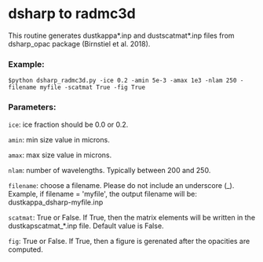 # dsharp to radmc3d

This routine generates dustkappa*.inp and dustscatmat*.inp files from dsharp_opac package (Birnstiel et al. 2018).

### Example:

```
$python dsharp_radmc3d.py -ice 0.2 -amin 5e-3 -amax 1e3 -nlam 250 -filename myfile -scatmat True -fig True
``` 

### Parameters:
```ice```: ice fraction should be 0.0 or 0.2.

```amin```: min size value in microns.

```amax```: max size value in microns.

```nlam```: number of wavelengths. Typically between 200 and 250.

```filename```: choose a filename. Please do not include an underscore (_). Example, if filename = 'myfile', the output filename will be: dustkappa_dsharp-myfile.inp 

```scatmat```: True or False. If True, then the matrix elements will be written in the dustkapscatmat_*.inp file. Default value is False.

```fig```: True or False. If True, then a figure is gerenated after the opacities are computed.
